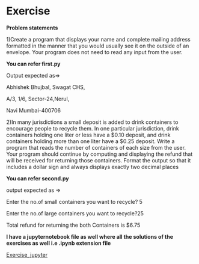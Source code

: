 <h1>Exercise</h1>

<b>Problem statements</b>

1)Create a program that displays your name and complete mailing address formatted in the manner that you would usually see it on the outside of an envelope. Your program does not need to read any input from the user.

<b>You can refer first.py</b>

Output expected as=>

  Abhishek Bhujbal, Swagat CHS,

  A/3, 1/6, Sector-24,Nerul,

  Navi Mumbai-400706

2)In many jurisdictions a small deposit is added to drink containers to encourage people to recycle them. In one particular jurisdiction, drink containers holding one liter or less have a $0.10 deposit, and drink containers holding more than one liter have a $0.25 deposit. Write a program that reads the number of containers of each size from the user. Your program should continue by computing and displaying the refund that will be received for returning those containers. Format the output so that it includes a dollar sign and always displays exactly two decimal places

<b>You can refer second.py</b>

output expected as =>

Enter the no.of small containers you want to recycle? 5 

Enter the no.of large containers you want to recycle?25

Total refund for returning the both Containers is $6.75


<b>I have a jupyternotebook file as well where all the solutions of the exercises as well i.e .ipynb extension file</b>

[Exercise_jupyter](https://github.com/Bhujbalabhishek/Python/blob/master/Python_Basics/Exercise/exercise.ipynb)


